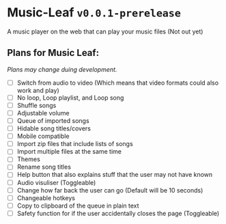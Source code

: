 # Music-Leaf `v0.0.1-prerelease`
A music player on the web that can play your music files (Not out yet)

## Plans for Music Leaf:
_Plans may change duing development._
- [ ] Switch from audio to video (Which means that video formats could also work and play)
- [ ] No loop, Loop playlist, and Loop song
- [ ] Shuffle songs
- [ ] Adjustable volume
- [ ] Queue of imported songs
- [ ] Hidable song titles/covers
- [ ] Mobile compatible
- [ ] Import zip files that include lists of songs
- [ ] Import multiple files at the same time
- [ ] Themes
- [ ] Rename song titles
- [ ] Help button that also explains stuff that the user may not have known
- [ ] Audio visuliser (Toggleable)
- [ ] Change how far back the user can go (Default will be 10 seconds)
- [ ] Changeable hotkeys
- [ ] Copy to clipboard of the queue in plain text
- [ ] Safety function for if the user accidentally closes the page (Toggleable)
